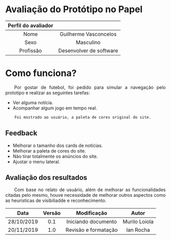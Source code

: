 # Avaliação do Protótipo no Papel

| Perfil do avaliador |                         |
| :-----------------: | :---------------------: |
|        Nome         |  Guilherme Vasconcelos  |
|        Sexo         |        Masculino        |
|      Profissão      | Desenvolver de software |

# Como funciona?

<p align="justify">&emsp;&emsp;Por gostar de futebol, foi pedido para simular a navegação pelo prototipo e realizar as seguintes tarefas: </p>

- Ver alguma notícia.
- Acompanhar algum jogo em tempo real.

```bash
    Foi mostrado ao usuário, a paleta de cores original do site.
```

## Feedback

- Melhorar o tamanho dos cards de notícias.
- Melhorar a paleta de cores do site.
- Não tirar totalmente os anúncios do site.
- Ajustar o menu lateral.

## Avaliação dos resultados

<p align="justify">&emsp;&emsp;Com base no relato de usuário, além de melhorar as funcionalidades citadas pelo mesmo, houve necessidade de melhorar outros aspectos como as heuristicas de visibiliadde e reconhecimento.</p>

| Data | Versão | Modificação | Autor |
|  :------: | :------: | :------: | :------: |
| 28/10/2019 | 0.1 | Iniciando documento | Murilo Loiola |
| 20/11/2019 | 1.0 | Revisão e formatação | Ian Rocha |
